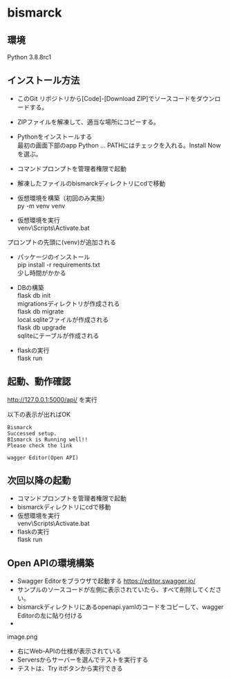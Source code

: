 # bismarck

## 環境
Python 3.8.8rc1

## インストール方法

- このGit リポジトリから[Code]-[Download ZIP]でソースコードをダウンロードする。
- ZIPファイルを解凍して、適当な場所にコピーする。
- Pythonをインストールする  
最初の画面下部のapp Python ... PATHにはチェックを入れる。Install Nowを選ぶ。

- コマンドプロンプトを管理者権限で起動

- 解凍したファイルのbismarckディレクトリにcdで移動  
- 仮想環境を構築（初回のみ実施）  
py -m venv venv
- 仮想環境を実行  
venv\Scripts\Activate.bat

プロンプトの先頭に(venv)が追加される  
- パッケージのインストール  
pip install -r requirements.txt  
少し時間がかかる
- DBの構築  
flask db init  
migrationsディレクトリが作成される  
flask db migrate  
local.sqliteファイルが作成される  
flask db upgrade  
sqliteにテーブルが作成される  

- flaskの実行  
flask run
  
## 起動、動作確認
http://127.0.0.1:5000/api/ を実行

以下の表示が出ればOK
```
Bismarck
Successed setup.
BIsmarck is Running well!!
Please check the link

wagger Editor(Open API)
```

## 次回以降の起動

- コマンドプロンプトを管理者権限で起動
- bismarckディレクトリにcdで移動
- 仮想環境を実行  
venv\Scripts\Activate.bat
- flaskの実行  
flask run

## Open APIの環境構築
- Swagger Editorをブラウザで起動する
https://editor.swagger.io/
- サンプルのソースコードが左側に表示されていたら、すべて削除してください。
- bismarckディレクトリにあるopenapi.yamlのコードをコピーして、wagger Editorの左に貼り付ける
- 

image.png
- 右にWeb-APIの仕様が表示されている
- Serversからサーバーを選んでテストを実行する
- テストは、Try itボタンから実行できる


